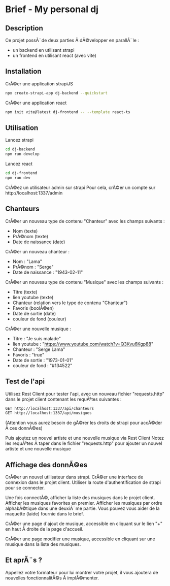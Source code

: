 # Brief - My personal dj

## Description

Ce projet possÃ¨de deux parties Ã  dÃ©velopper en parallÃ¨le :
- un backend en utilisant strapi
- un frontend en utilisant react (avec vite)

## Installation

CrÃ©er une application strapiJS
```bash
npx create-strapi-app dj-backend --quickstart
```

CrÃ©er une application react
```bash
npm init vite@latest dj-frontend -- --template react-ts
```

## Utilisation

Lancez strapi
```bash
cd dj-backend
npm run develop
```

Lancez react
```bash
cd dj-frontend
npm run dev
```

CrÃ©ez un utilisateur admin sur strapi
Pour cela, crÃ©er un compte sur http://localhost:1337/admin

## Chanteurs

CrÃ©er un nouveau type de contenu "Chanteur" avec les champs suivants :
- Nom (texte)
- PrÃ©nom (texte)
- Date de naissance (date)

CrÃ©er un nouveau chanteur :
- Nom : "Lama"
- PrÃ©nom : "Serge"
- Date de naissance : "1943-02-11"

CrÃ©er un nouveau type de contenu "Musique" avec les champs suivants :
- Titre (texte)
- lien youtube (texte)
- Chanteur (relation vers le type de contenu "Chanteur")
- Favoris (boolÃ©en)
- Date de sortie (date)
- couleur de fond (couleur)

CrÃ©er une nouvelle musique :
- Titre : "Je suis malade"
- lien youtube : "https://www.youtube.com/watch?v=Q3Kvu6Kgp88"
- Chanteur : "Serge Lama"
- Favoris : "true"
- Date de sortie : "1973-01-01"
- couleur de fond : "#134522"

## Test de l'api

Utilisez Rest Client pour tester l'api, avec un nouveau fichier "requests.http" dans le projet client contenant les requÃªtes suivantes :

```bash
GET http://localhost:1337/api/chanteurs
GET http://localhost:1337/api/musiques
```

(Attention vous aurez besoin de gÃ©rer les droits de strapi pour accÃ©der Ã  ces donnÃ©es)

Puis ajoutez un nouvel artiste et une nouvelle musique via Rest Client
Notez les requÃªtes Ã  taper dans le fichier "requests.http" pour ajouter un nouvel artiste et une nouvelle musique

## Affichage des donnÃ©es

CrÃ©er un nouvel utilisateur dans strapi.
CrÃ©er une interface de connexion dans le projet client.
Utiliser la route d'authentification de strapi pour se connecter.

Une fois connectÃ©, afficher la liste des musiques dans le projet client.
Afficher les musiques favorites en premier.
Afficher les musiques par ordre alphabÃ©tique dans une deuxiÃ¨me partie.
Vous pouvez vous aider de la maquette (laide) fournie dans le brief.

CrÃ©er une page d'ajout de musique, accessible en cliquant sur le lien "+" en haut Ã  droite de la page d'accueil.

CrÃ©er une page modifier une musique, accessible en cliquant sur une musique dans la liste des musiques.

## Et aprÃ¨s ?

Appellez votre formateur pour lui montrer votre projet, il vous ajoutera de nouvelles fonctionnalitÃ©s Ã  implÃ©menter.